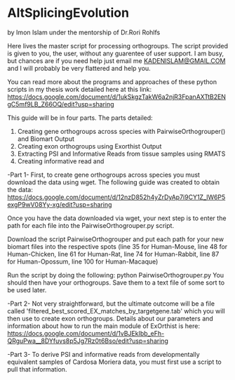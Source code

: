 # AltSplicingEvolution
by Imon Islam under the mentorship of Dr.Rori Rohlfs

Here lives the master script for processing orthogroups. 
The script provided is given to you, the user, without any guarentee of user support. I am busy, but chances are if you need help just email me KADENISLAM@GMAIL.COM and I will probably be very flattered and help you.

You can read more about the programs and approaches of these python scripts in my thesis work detailed here at this link:
https://docs.google.com/document/d/1ukSkgzTakW6a2njR3FpanAXTtB2ENgC5mf9LB_Z66OQ/edit?usp=sharing

This guide will be in four parts. 
The parts detailed:
1. Creating gene orthogroups across species with PairwiseOrthogrouper() and Biomart Output
2. Creating exon orthogroups using Exorthist Output
3. Extracting PSI and Informative Reads from tissue samples using RMATS
4. Creating informative read and 

-Part 1-
First, to create gene orthogroups across species you must download the data using wget. 
The following guide was created to obtain the data:
https://docs.google.com/document/d/12nzD852h4yZrDyAp7i9CY1Z_lW6P5exgP9wV08Yy-xg/edit?usp=sharing

Once you have the data downloaded via wget, your next step is to enter the path for each file into the PairwiseOrthogrouper.py script. 

Download the script PairwiseOrthogrouper and put each path for your new biomart files into the respective spots (line 35 for Human-Mouse, line 48 for Human-Chicken, line 61 for Human-Rat, line 74 for Human-Rabbit, line 87 for Human-Opossum, line 100 for Human-Macaque)

Run the script by doing the following:
python PairwiseOrthogrouper.py 
You should then have your orthogroups. Save them to a text file of some sort to be used later.

-Part 2- 
Not very straightforward, but the ultimate outcome will be a file called 'filtered_best_scored_EX_matches_by_targetgene.tab' which you will then use to create exon orthogroups. Details about our parameters and information about how to run the main module of ExOrthist is here: https://docs.google.com/document/d/1vBJEkIbb_eFh-QRguPwa__8DYfuvs8p5Jg7Rz0t6Bso/edit?usp=sharing

-Part 3-
To derive PSI and informative reads from developmentally equivalent samples of Cardosa Moriera data, you must first use a script to pull that information. 
